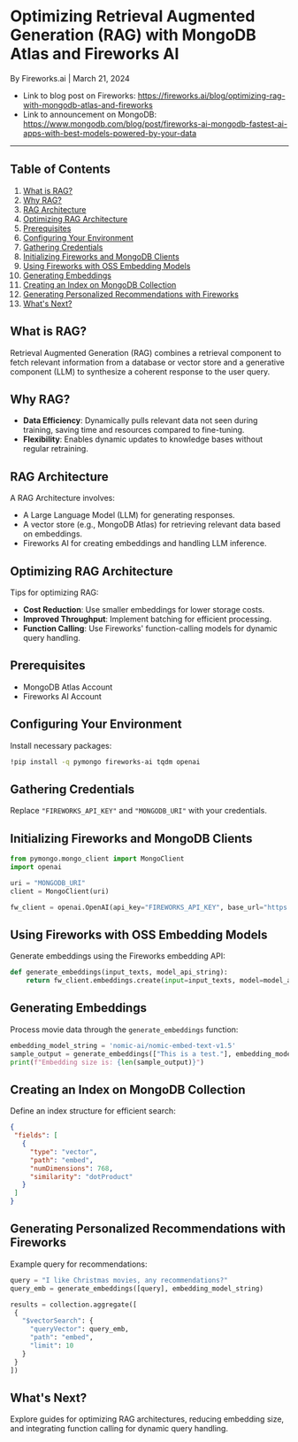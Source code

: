 # Optimizing Retrieval Augmented Generation (RAG) with MongoDB Atlas and Fireworks AI

By Fireworks.ai | March 21, 2024
- Link to blog post on Fireworks: https://fireworks.ai/blog/optimizing-rag-with-mongodb-atlas-and-fireworks
- Link to announcement on MongoDB: https://www.mongodb.com/blog/post/fireworks-ai-mongodb-fastest-ai-apps-with-best-models-powered-by-your-data


---
## Table of Contents
1. [What is RAG?](#what-is-rag)
2. [Why RAG?](#why-rag)
3. [RAG Architecture](#rag-architecture)
4. [Optimizing RAG Architecture](#optimizing-rag-architecture)
5. [Prerequisites](#prerequisites)
6. [Configuring Your Environment](#configuring-your-environment)
7. [Gathering Credentials](#gathering-credentials)
8. [Initializing Fireworks and MongoDB Clients](#initializing-fireworks-and-mongodb-clients)
9. [Using Fireworks with OSS Embedding Models](#using-fireworks-with-oss-embedding-models)
10. [Generating Embeddings](#generating-embeddings)
11. [Creating an Index on MongoDB Collection](#creating-an-index-on-mongodb-collection)
12. [Generating Personalized Recommendations with Fireworks](#generating-personalized-recommendations-with-fireworks)
13. [What's Next?](#whats-next)

## What is RAG?
Retrieval Augmented Generation (RAG) combines a retrieval component to fetch relevant information from a database or vector store and a generative component (LLM) to synthesize a coherent response to the user query.

## Why RAG?
- **Data Efficiency**: Dynamically pulls relevant data not seen during training, saving time and resources compared to fine-tuning.
- **Flexibility**: Enables dynamic updates to knowledge bases without regular retraining.

## RAG Architecture
A RAG Architecture involves:
- A Large Language Model (LLM) for generating responses.
- A vector store (e.g., MongoDB Atlas) for retrieving relevant data based on embeddings.
- Fireworks AI for creating embeddings and handling LLM inference.

## Optimizing RAG Architecture
Tips for optimizing RAG:
- **Cost Reduction**: Use smaller embeddings for lower storage costs.
- **Improved Throughput**: Implement batching for efficient processing.
- **Function Calling**: Use Fireworks' function-calling models for dynamic query handling.

## Prerequisites
- MongoDB Atlas Account
- Fireworks AI Account

## Configuring Your Environment
Install necessary packages:
```bash
!pip install -q pymongo fireworks-ai tqdm openai
```

## Gathering Credentials
Replace `"FIREWORKS_API_KEY"` and `"MONGODB_URI"` with your credentials.

## Initializing Fireworks and MongoDB Clients
```python
from pymongo.mongo_client import MongoClient
import openai

uri = "MONGODB_URI"
client = MongoClient(uri)

fw_client = openai.OpenAI(api_key="FIREWORKS_API_KEY", base_url="https://api.fireworks.ai/inference/v1")
```

## Using Fireworks with OSS Embedding Models
Generate embeddings using the Fireworks embedding API:
```python
def generate_embeddings(input_texts, model_api_string):
    return fw_client.embeddings.create(input=input_texts, model=model_api_string).data[0].embedding
```

## Generating Embeddings
Process movie data through the `generate_embeddings` function:
```python
embedding_model_string = 'nomic-ai/nomic-embed-text-v1.5'
sample_output = generate_embeddings(["This is a test."], embedding_model_string)
print(f"Embedding size is: {len(sample_output)}")
```

## Creating an Index on MongoDB Collection
Define an index structure for efficient search:
```json
{
 "fields": [
   {
     "type": "vector",
     "path": "embed",
     "numDimensions": 768,
     "similarity": "dotProduct"
   }
 ]
}
```

## Generating Personalized Recommendations with Fireworks
Example query for recommendations:
```python
query = "I like Christmas movies, any recommendations?"
query_emb = generate_embeddings([query], embedding_model_string)

results = collection.aggregate([
 {
   "$vectorSearch": {
     "queryVector": query_emb,
     "path": "embed",
     "limit": 10
   }
 }
])
```

## What's Next?
Explore guides for optimizing RAG architectures, reducing embedding size, and integrating function calling for dynamic query handling.